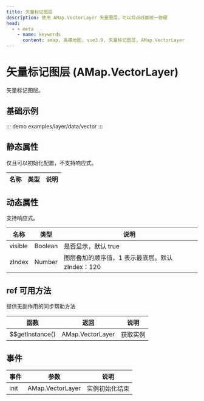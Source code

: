 ```yaml
---
title: 矢量标记图层
description: 使用 AMap.VectorLayer 矢量图层，可以将点线面统一管理
head:
  - - meta
    - name: keywords
      content: amap, 高德地图, vue3.0, 矢量标记图层, AMap.VectorLayer
---
```


# 矢量标记图层 (AMap.VectorLayer)
矢量标记图层。

## 基础示例

::: demo
examples/layer/data/vector
:::


## 静态属性
仅且可以初始化配置，不支持响应式。

名称 | 类型 | 说明
---|---|---|

## 动态属性
支持响应式。

名称 | 类型 | 说明
---|---|---|
visible | Boolean | 是否显示，默认 true
zIndex | Number | 图层叠加的顺序值，1 表示最底层。默认 zIndex：120

## ref 可用方法
提供无副作用的同步帮助方法

函数 | 返回 | 说明
---|---|---|
$$getInstance() | AMap.VectorLayer | 获取实例

## 事件

事件 | 参数 | 说明
---|---|---|
init | AMap.VectorLayer | 实例初始化结束
